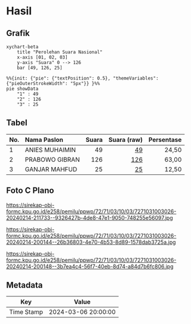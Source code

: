 # Hasil

## Grafik

```mermaid
xychart-beta
    title "Perolehan Suara Nasional"
    x-axis [01, 02, 03]
    y-axis "Suara" 0 --> 126
    bar [49, 126, 25]
```

```mermaid
%%{init: {"pie": {"textPosition": 0.5}, "themeVariables": {"pieOuterStrokeWidth": "5px"}} }%%
pie showData
    "1" : 49
    "2" : 126
    "3" : 25
```

## Tabel

| No. | Nama Paslon    | Suara | Suara (raw) | Persentase |
|:--- |:-------------- | -----:| -----------:| ----------:|
| 1   | ANIES MUHAIMIN | 49    | [49][p-1]   | 24,50      |
| 2   | PRABOWO GIBRAN | 126   | [126][p-2]  | 63,00      |
| 3   | GANJAR MAHFUD  | 25    | [25][p-3]   | 12,50      |


[p-1]: https://github.com/gigit-pemilu/pemilu-2024/blob/main/pilpres/hitung-suara/sub/72-sulawesi-tengah/sub/71-kota-palu/sub/03-palu-selatan/sub/1003-petobo/sub/026-tps/sub/paslon-1.txt
[p-2]: https://github.com/gigit-pemilu/pemilu-2024/blob/main/pilpres/hitung-suara/sub/72-sulawesi-tengah/sub/71-kota-palu/sub/03-palu-selatan/sub/1003-petobo/sub/026-tps/sub/paslon-2.txt
[p-3]: https://github.com/gigit-pemilu/pemilu-2024/blob/main/pilpres/hitung-suara/sub/72-sulawesi-tengah/sub/71-kota-palu/sub/03-palu-selatan/sub/1003-petobo/sub/026-tps/sub/paslon-3.txt

## Foto C Plano

https://sirekap-obj-formc.kpu.go.id/e258/pemilu/ppwp/72/71/03/10/03/7271031003026-20240214-211733--9326427b-4de8-47e1-9050-748255e56097.jpg

https://sirekap-obj-formc.kpu.go.id/e258/pemilu/ppwp/72/71/03/10/03/7271031003026-20240214-200144--26b36803-4e70-4b53-8d89-1578dab3725a.jpg

https://sirekap-obj-formc.kpu.go.id/e258/pemilu/ppwp/72/71/03/10/03/7271031003026-20240214-200148--3b7ea4c4-56f7-40eb-8d74-a84d7b6fc806.jpg


## Metadata

| Key        | Value               |
| ---------- | ------------------- |
| Time Stamp | 2024-03-06 20:00:00 |



